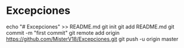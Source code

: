 # Excepciones
echo "# Excepciones" >> README.md
git init
git add README.md
git commit -m "first commit"
git remote add origin https://github.com/MisterV18/Excepciones.git
git push -u origin master
